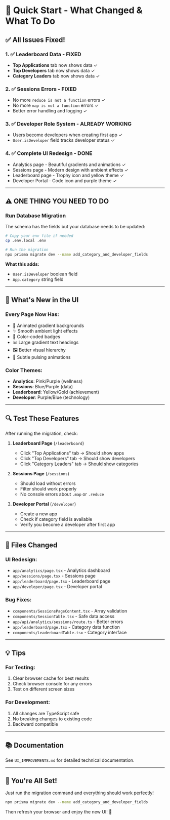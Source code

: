 # 🚀 Quick Start - What Changed & What To Do

## ✅ All Issues Fixed!

### 1. ✅ Leaderboard Data - FIXED
- **Top Applications** tab now shows data ✓
- **Top Developers** tab now shows data ✓
- **Category Leaders** tab now shows data ✓

### 2. ✅ Sessions Errors - FIXED
- No more `reduce is not a function` errors ✓
- No more `map is not a function` errors ✓
- Better error handling and logging ✓

### 3. ✅ Developer Role System - ALREADY WORKING
- Users become developers when creating first app ✓
- `User.isDeveloper` field tracks developer status ✓

### 4. ✅ Complete UI Redesign - DONE
- Analytics page - Beautiful gradients and animations ✓
- Sessions page - Modern design with ambient effects ✓
- Leaderboard page - Trophy icon and yellow theme ✓
- Developer Portal - Code icon and purple theme ✓

---

## ⚠️ ONE THING YOU NEED TO DO

### Run Database Migration

The schema has the fields but your database needs to be updated:

```bash
# Copy your env file if needed
cp .env.local .env

# Run the migration
npx prisma migrate dev --name add_category_and_developer_fields
```

**What this adds:**
- `User.isDeveloper` boolean field
- `App.category` string field

---

## 🎨 What's New in the UI

### Every Page Now Has:
- 🌈 Animated gradient backgrounds
- ✨ Smooth ambient light effects  
- 🎯 Color-coded badges
- 📊 Large gradient text headings
- 🖼️ Better visual hierarchy
- 💫 Subtle pulsing animations

### Color Themes:
- **Analytics**: Pink/Purple (wellness)
- **Sessions**: Blue/Purple (data)
- **Leaderboard**: Yellow/Gold (achievement)
- **Developer**: Purple/Blue (technology)

---

## 🔍 Test These Features

After running the migration, check:

1. **Leaderboard Page** (`/leaderboard`)
   - Click "Top Applications" tab → Should show apps
   - Click "Top Developers" tab → Should show developers  
   - Click "Category Leaders" tab → Should show categories

2. **Sessions Page** (`/sessions`)
   - Should load without errors
   - Filter should work properly
   - No console errors about `.map` or `.reduce`

3. **Developer Portal** (`/developer`)
   - Create a new app
   - Check if category field is available
   - Verify you become a developer after first app

---

## 📁 Files Changed

### UI Redesign:
- `app/analytics/page.tsx` - Analytics dashboard
- `app/sessions/page.tsx` - Sessions page  
- `app/leaderboard/page.tsx` - Leaderboard page
- `app/developer/page.tsx` - Developer portal

### Bug Fixes:
- `components/SessionsPageContent.tsx` - Array validation
- `components/SessionTable.tsx` - Safe data access
- `app/api/analytics/sessions/route.ts` - Better errors
- `app/leaderboard/page.tsx` - Category data function
- `components/LeaderboardTable.tsx` - Category interface

---

## 💡 Tips

### For Testing:
1. Clear browser cache for best results
2. Check browser console for any errors
3. Test on different screen sizes

### For Development:
1. All changes are TypeScript safe
2. No breaking changes to existing code
3. Backward compatible

---

## 📚 Documentation

See `UI_IMPROVEMENTS.md` for detailed technical documentation.

---

## 🎉 You're All Set!

Just run the migration command and everything should work perfectly!

```bash
npx prisma migrate dev --name add_category_and_developer_fields
```

Then refresh your browser and enjoy the new UI! 🚀

